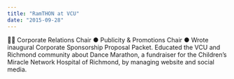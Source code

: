 ```yaml
---
title: "RamTHON at VCU"
date: "2015-09-28"
---
```

🐏🎵 Corporate Relations Chair ● Publicity & Promotions Chair ● Wrote inaugural Corporate Sponsorship Proposal Packet. Educated the VCU and Richmond community about Dance Marathon, a fundraiser for the Children’s Miracle Network Hospital of Richmond, by managing website and social media.
